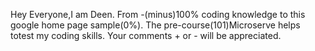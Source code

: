 Hey Everyone,I am Deen. From  -(minus)100% coding knowledge to this google home page sample(0%). The pre-course(101)Microserve helps totest my coding skills. Your comments + or - will be appreciated.  